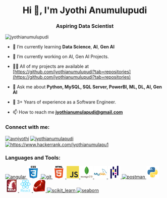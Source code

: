 <!--<img src="https://thedatamonk.com/wp-content/uploads/2021/07/image-12.png" /> -->
<h1 align="center">Hi 👋, I'm Jyothi Anumulupudi</h1>
<h3 align="center">Aspiring Data Scientist</h3>

<p align="left"> <img src="https://komarev.com/ghpvc/?username=jyothianumulupudi&label=Profile%20views&color=0e75b6&style=flat" alt="jyothianumulupudi" /> </p>

- 🌱 I’m currently learning **Data Science**, **AI**, **Gen AI**

- 🔭 I’m currently working on  AI, Gen AI Projects.

- 👨‍💻 All of my projects are available at [https://github.com/jyothianumulupudi?tab=repositories](https://github.com/jyothianumulupudi?tab=repositories)

- 💬 Ask me about **Python, MySQL, SQL Server, PowerBI, ML, DL, AI, Gen AI**

- 👨‍ 3+ Years of experience as a Software Engineer.

- 📫 How to reach me **jyothianumulapudi@gmail.com**

<h3 align="left">Connect with me:</h3>
<p align="left">
<a href="https://linkedin.com/in/avnjyothi" target="blank"><img align="center" src="https://raw.githubusercontent.com/rahuldkjain/github-profile-readme-generator/master/src/images/icons/Social/linked-in-alt.svg" alt="avnjyothi" height="30" width="40" /></a>
<a href="https://kaggle.com/jyothianumulapudi" target="blank"><img align="center" src="https://raw.githubusercontent.com/rahuldkjain/github-profile-readme-generator/master/src/images/icons/Social/kaggle.svg" alt="jyothianumulapudi" height="30" width="40" /></a>
<a href="https://www.hackerrank.com/jyothianumulapu1" target="blank"><img align="center" src="https://raw.githubusercontent.com/rahuldkjain/github-profile-readme-generator/master/src/images/icons/Social/hackerrank.svg" alt="https://www.hackerrank.com/jyothianumulapu1" height="30" width="40" /></a>
</p>

<h3 align="left">Languages and Tools:</h3>
<p align="left"> <a href="https://angular.io" target="_blank" rel="noreferrer"> <img src="https://angular.io/assets/images/logos/angular/angular.svg" alt="angular" width="40" height="40"/> </a> <a href="https://www.w3schools.com/css/" target="_blank" rel="noreferrer"> <img src="https://raw.githubusercontent.com/devicons/devicon/master/icons/css3/css3-original-wordmark.svg" alt="css3" width="40" height="40"/> </a> <a href="https://git-scm.com/" target="_blank" rel="noreferrer"> <img src="https://www.vectorlogo.zone/logos/git-scm/git-scm-icon.svg" alt="git" width="40" height="40"/> </a> <a href="https://www.w3.org/html/" target="_blank" rel="noreferrer"> <img src="https://raw.githubusercontent.com/devicons/devicon/master/icons/html5/html5-original-wordmark.svg" alt="html5" width="40" height="40"/> </a> <a href="https://developer.mozilla.org/en-US/docs/Web/JavaScript" target="_blank" rel="noreferrer"> <img src="https://raw.githubusercontent.com/devicons/devicon/master/icons/javascript/javascript-original.svg" alt="javascript" width="40" height="40"/> </a> <a href="https://www.mongodb.com/" target="_blank" rel="noreferrer"> <img src="https://raw.githubusercontent.com/devicons/devicon/master/icons/mongodb/mongodb-original-wordmark.svg" alt="mongodb" width="40" height="40"/> </a> <a href="https://www.mysql.com/" target="_blank" rel="noreferrer"> <img src="https://raw.githubusercontent.com/devicons/devicon/master/icons/mysql/mysql-original-wordmark.svg" alt="mysql" width="40" height="40"/> </a> <a href="https://pandas.pydata.org/" target="_blank" rel="noreferrer"> <img src="https://raw.githubusercontent.com/devicons/devicon/2ae2a900d2f041da66e950e4d48052658d850630/icons/pandas/pandas-original.svg" alt="pandas" width="40" height="40"/> </a> <a href="https://postman.com" target="_blank" rel="noreferrer"> <img src="https://www.vectorlogo.zone/logos/getpostman/getpostman-icon.svg" alt="postman" width="40" height="40"/> </a> <a href="https://www.python.org" target="_blank" rel="noreferrer"> <img src="https://raw.githubusercontent.com/devicons/devicon/master/icons/python/python-original.svg" alt="python" width="40" height="40"/> </a> <a href="https://rubyonrails.org" target="_blank" rel="noreferrer"> <img src="https://raw.githubusercontent.com/devicons/devicon/master/icons/rails/rails-original-wordmark.svg" alt="rails" width="40" height="40"/> </a> <a href="https://reactjs.org/" target="_blank" rel="noreferrer"> <img src="https://raw.githubusercontent.com/devicons/devicon/master/icons/react/react-original-wordmark.svg" alt="react" width="40" height="40"/> </a> <a href="https://www.ruby-lang.org/en/" target="_blank" rel="noreferrer"> <img src="https://raw.githubusercontent.com/devicons/devicon/master/icons/ruby/ruby-original.svg" alt="ruby" width="40" height="40"/> </a> <a href="https://scikit-learn.org/" target="_blank" rel="noreferrer"> <img src="https://upload.wikimedia.org/wikipedia/commons/0/05/Scikit_learn_logo_small.svg" alt="scikit_learn" width="40" height="40"/> </a> <a href="https://seaborn.pydata.org/" target="_blank" rel="noreferrer"> <img src="https://seaborn.pydata.org/_images/logo-mark-lightbg.svg" alt="seaborn" width="40" height="40"/> </a> </p>

<!--<p><img align="left" src="https://github-readme-stats.vercel.app/api/top-langs?username=jyothianumulupudi&show_icons=true&locale=en&layout=compact" alt="jyothianumulupudi" /></p>

<p>&nbsp;<img align="center" src="https://github-readme-stats.vercel.app/api?username=jyothianumulupudi&show_icons=true&locale=en" alt="jyothianumulupudi" /></p>

<p><img align="center" src="https://github-readme-streak-stats.herokuapp.com/?user=jyothianumulupudi&" alt="jyothianumulupudi" /></p>-->
